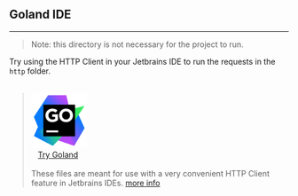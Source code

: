 ## Goland IDE
<hr>

> Note: this directory is not necessary for the project to run.

Try using the HTTP Client in your Jetbrains IDE to run the requests in the `http` folder.
<br><br>

> <img src="img.png" width="100"><br>
> &nbsp;&nbsp; [Try Goland](https://www.jetbrains.com/go/nextversion/ )<br>
> <br>These files are meant for use with a very convenient HTTP Client feature in Jetbrains IDEs.
> [more info](https://www.jetbrains.com/help/idea/http-client-in-product-code-editor.html)
